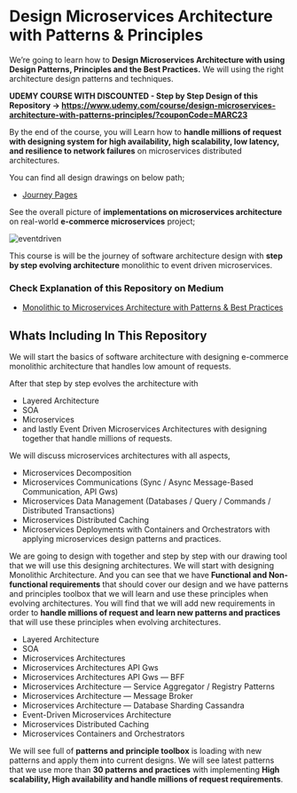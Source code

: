 # Design Microservices Architecture with Patterns & Principles

We’re going to learn how to **Design Microservices Architecture with using Design Patterns, Principles and the Best Practices.** We will using the right architecture design patterns and techniques.

**UDEMY COURSE WITH DISCOUNTED - Step by Step Design of this Repository -> https://www.udemy.com/course/design-microservices-architecture-with-patterns-principles/?couponCode=MARC23**

By the end of the course, you will Learn how to **handle millions of request with designing system for high availability, high scalability, low latency, and resilience to network failures** on microservices distributed architectures.

You can find all design drawings on below path;

- [Journey Pages](journey)

See the overall picture of **implementations on microservices architecture** on real-world **e-commerce microservices** project;

![eventdriven](https://user-images.githubusercontent.com/1147445/130031495-736ec3e0-830e-44b0-887d-caa6cd66a28d.png)

This course is will be the journey of software architecture design with **step by step evolving architecture** monolithic to event driven microservices.

### Check Explanation of this Repository on Medium
* [Monolithic to Microservices Architecture with Patterns & Best Practices](https://medium.com/design-microservices-architecture-with-patterns/monolithic-to-microservices-architecture-with-patterns-best-practices-a768272797b2)

## Whats Including In This Repository
We will start the basics of software architecture with designing e-commerce monolithic architecture that handles low amount of requests.

After that step by step evolves the architecture with
* Layered Architecture
* SOA
* Microservices
* and lastly Event Driven Microservices Architectures
with designing together that handle millions of requests.

We will discuss microservices architectures with all aspects,
* Microservices Decomposition
* Microservices Communications (Sync / Async Message-Based Communication, API Gws)
* Microservices Data Management (Databases / Query / Commands / Distributed Transactions)
* Microservices Distributed Caching
* Microservices Deployments with Containers and Orchestrators
with applying microservices design patterns and practices.

We are going to design with together and step by step with our drawing tool that we will use this designing architectures.
We will start with designing Monolithic Architecture. And you can see that we have **Functional and Non-functional requirements** that should cover our design and we have patterns and principles toolbox that we will learn and use these principles when evolving architectures.
You will find that we will add new requirements in order to **handle millions of request and learn new patterns and practices** that will use these principles when evolving architectures.
* Layered Architecture
* SOA
* Microservices Architectures
* Microservices Architectures API Gws
* Microservices Architectures API Gws — BFF
* Microservices Architecture — Service Aggregator / Registry Patterns
* Microservices Architecture — Message Broker
* Microservices Architecture — Database Sharding Cassandra
* Event-Driven Microservices Architecture
* Microservices Distributed Caching
* Microservices Containers and Orchestrators

We will see full of **patterns and principle toolbox** is loading with new patterns and apply them into current designs. We will see latest patterns that we use more than **30 patterns and practices** with implementing **High scalability, High availability and handle millions of request requirements**.

